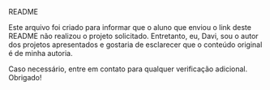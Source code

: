 README

Este arquivo foi criado para informar que o aluno que enviou o link deste README não realizou o projeto solicitado. Entretanto, eu, Davi, sou o autor dos projetos apresentados e gostaria de esclarecer que o conteúdo original é de minha autoria.

Caso necessário, entre em contato para qualquer verificação adicional. Obrigado!

